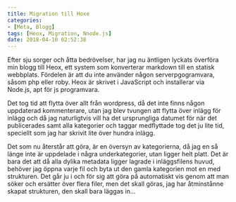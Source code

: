 ```yaml
---
title: Migration till Hoxe
categories:
- [Meta, Blogg]
tags: [Heox, Migration, Nnode.js]
date: 2018-04-10 02:52:38
---
```


Efter sju sorger och åtta bedrövelser, har jag nu äntligen lyckats överföra min blogg till Heox, ett system som konverterar markdown till en statisk webbplats. Fördelen är att du inte använder någon serverpgogramvara, såsom php eller roby. Heox är skrivet i JavaScript och installerar via Node.js, apt för js programvara.

Det tog tid att flytta över allt från wordpress, då det inte finns någon uppdaterad kommenterare, utan jag blev tvungen att flytta över inlägg för inlägg och då jag naturligtvis vill ha det ursprungliga datumet för när det publicerades samt alla kategorier och taggar medflyttade tog det ju lite tid, speciellt som jag har skrivit lite över hundra inlägg.

Det som nu återstår att göra, är en översyn av kategorierna, då jag en så länge inte är uppdelade i några underkategorier, utan ligger helt platt. Det är bara det att då alla dylika metadata ligger lagrade i inläggsfilens huvud, behöver jag öppna varje fil och byta ut den gamla kategorien mot en med strukturen. Det går ju i och för sig att göra på automatiskt vis genom att man söker och ersätter över flera filer, men det skall göras, jag har åtminstånne skapat strukturen, den skall bara läggas in...
